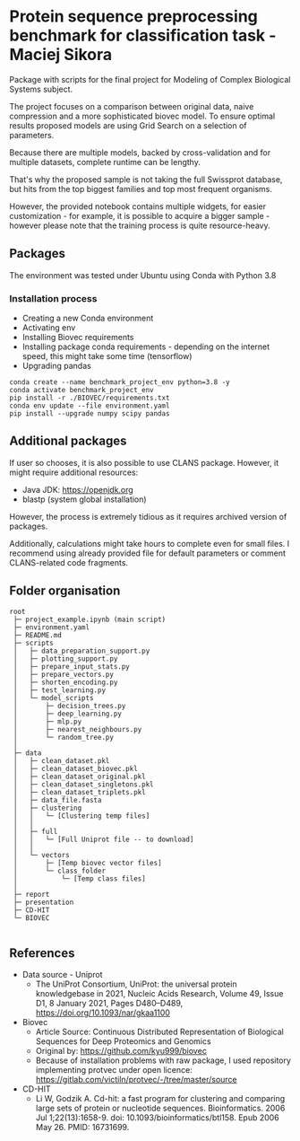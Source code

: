 # Protein sequence preprocessing benchmark for classification task - Maciej Sikora

Package with scripts for the final project for Modeling of Complex Biological Systems subject.

The project focuses on a comparison between original data, naive compression and a more sophisticated biovec model.
To ensure optimal results proposed models are using Grid Search on a selection of parameters.

Because there are multiple models, backed by cross-validation and for multiple datasets, complete runtime can be lengthy.

That's why the proposed sample is not taking the full Swissprot database, but hits from the top biggest families and top most frequent organisms.

However, the provided notebook contains multiple widgets, for easier customization - for example, it is possible to acquire a bigger sample - however please note that the training process is quite resource-heavy.

## Packages

The environment was tested under Ubuntu using Conda with Python 3.8

### Installation process

- Creating a new Conda environment
- Activating env
- Installing Biovec requirements
- Installing package conda requirements - depending on the internet speed, this might take some time (tensorflow)
- Upgrading pandas

```
conda create --name benchmark_project_env python=3.8 -y
conda activate benchmark_project_env
pip install -r ./BIOVEC/requirements.txt
conda env update --file environment.yaml
pip install --upgrade numpy scipy pandas
```

## Additional packages
If user so chooses, it is also possible to use CLANS package.
However, it might require additional resources:
- Java JDK: https://openjdk.org
- blastp (system global installation)

However, the process is extremely tidious as it requires archived version of packages.

Additionally, calculations might take hours to complete even for small files.
I recommend using already provided file for default parameters or comment CLANS-related code fragments.


## Folder organisation

```
root
 ├─ project_example.ipynb (main script)        
 ├─ environment.yaml    
 ├─ README.md    
 ├─ scripts
 │   ├─ data_preparation_support.py
 │   ├─ plotting_support.py
 │   ├─ prepare_input_stats.py
 │   ├─ prepare_vectors.py
 │   ├─ shorten_encoding.py
 │   ├─ test_learning.py     
 │   └─ model_scripts
 │       ├─ decision_trees.py
 │       ├─ deep_learning.py
 │       ├─ mlp.py
 │       ├─ nearest_neighbours.py
 │       └─ random_tree.py
 │
 ├─ data
 │   ├─ clean_dataset.pkl
 │   ├─ clean_dataset_biovec.pkl
 │   ├─ clean_dataset_original.pkl
 │   ├─ clean_dataset_singletons.pkl
 │   ├─ clean_dataset_triplets.pkl
 │   ├─ data_file.fasta
 │   ├─ clustering 
 │   │   └─ [Clustering temp files]
 │   │
 │   ├─ full
 │   │   └─ [Full Uniprot file -- to download]
 │   │
 │   └─ vectors
 │       ├─ [Temp biovec vector files]
 │       └─ class_folder
 │           └─ [Temp class files]
 │
 ├─ report
 ├─ presentation
 ├─ CD-HIT
 └─ BIOVEC
 
```

## References
- Data source - Uniprot
  - The UniProt Consortium, UniProt: the universal protein knowledgebase in 2021, Nucleic Acids Research, Volume 49, Issue D1, 8 January 2021, Pages D480–D489, https://doi.org/10.1093/nar/gkaa1100
- Biovec
  - Article Source: Continuous Distributed Representation of Biological Sequences for Deep Proteomics and Genomics
  - Original by: https://github.com/kyu999/biovec
  - Because of installation problems with raw package, I used repository implementing protvec under open licence: https://gitlab.com/victiln/protvec/-/tree/master/source
- CD-HIT
  - Li W, Godzik A. Cd-hit: a fast program for clustering and comparing large sets of protein or nucleotide sequences. Bioinformatics. 2006 Jul 1;22(13):1658-9. doi: 10.1093/bioinformatics/btl158. Epub 2006 May 26. PMID: 16731699.
